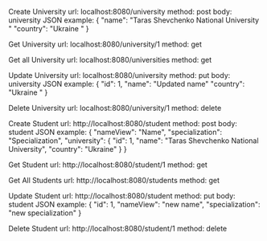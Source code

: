 Create University
url: localhost:8080/university
method: post
body: university JSON
example: {
             "name": "Taras Shevchenko National University "
             "country": "Ukraine "
         }
         
Get University
url: localhost:8080/university/1
method: get
         
Get all University
url: localhost:8080/universities
method: get

Update University
url: localhost:8080/university
method: put
body: university JSON
example: {
             "id": 1,
             "name": "Updated name"
             "country": "Ukraine "
         }
         
Delete University
url: localhost:8080/university/1
method: delete

Create Student 
url: http://localhost:8080/student
method: post
body: student JSON
example:     {
                 "nameView": "Name",
                 "specialization": "Specialization",
                 "university": {
                     "id": 1,
                     "name": "Taras Shevchenko National University",
                     "country": "Ukraine"
                 }
             }

Get Student 
url: http://localhost:8080/student/1
method: get

Get All Students
url: http://localhost:8080/students
method: get

Update Student
url: http://localhost:8080/student
method: put
body: student JSON
example:     {
                 "id": 1,
                 "nameView": "new name",
                 "specialization": "new specialization"
             }
             
Delete Student
url: http://localhost:8080/student/1
method: delete
